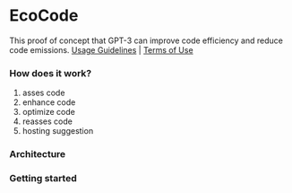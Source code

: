# EcoCode

This proof of concept that GPT-3 can improve code efficiency and reduce code emissions.
[Usage Guidelines](https://beta.openai.com/docs/usage-policies) | [Terms of Use](https://openai.com/api/policies/terms/)

### How does it work?

1. asses code
2. enhance code
3. optimize code
4. reasses code
5. hosting suggestion

### Architecture

### Getting started
